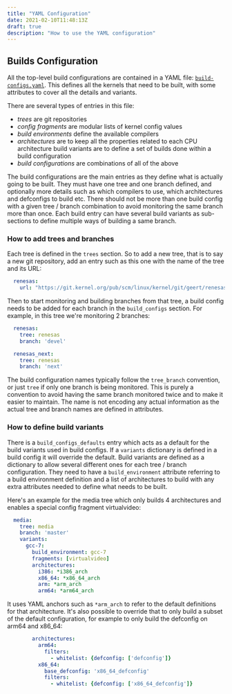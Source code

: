 ```yaml
---
title: "YAML Configuration"
date: 2021-02-10T11:48:13Z
draft: true
description: "How to use the YAML configuration"
---
```


## Builds Configuration

All the top-level build configurations are contained in a YAML file:
[`build-configs.yaml`](https://github.com/kernelci/kernelci-core/blob/main/config/core/build-configs.yaml). This
defines all the kernels that need to be built, with some attributes to cover
all the details and variants.

There are several types of entries in this file:

 - *trees* are git repositories
 - *config fragments* are modular lists of kernel config values
 - *build environments* define the available compilers
 - *architectures* are to keep all the properties related to each CPU
   architecture build variants are to define a set of builds done within a
   build configuration
 - *build configurations* are combinations of all of the above

The build configurations are the main entries as they define what is actually
going to be built. They must have one tree and one branch defined, and
optionally more details such as which compilers to use, which architectures and
defconfigs to build etc. There should not be more than one build config with a
given tree / branch combination to avoid monitoring the same branch more than
once. Each build entry can have several build variants as sub-sections to
define multiple ways of building a same branch.

### How to add trees and branches

Each tree is defined in the `trees` section. So to add a new tree, that is to
say a new git repository, add an entry such as this one with the name of the
tree and its URL:

```yaml
  renesas:
    url: "https://git.kernel.org/pub/scm/linux/kernel/git/geert/renesas-devel.git"
```

Then to start monitoring and building branches from that tree, a build config
needs to be added for each branch in the `build_configs` section.  For example,
in this tree we're monitoring 2 branches:

```yaml
  renesas:
    tree: renesas
    branch: 'devel'

  renesas_next:
    tree: renesas
    branch: 'next'
```

The build configuration names typically follow the `tree_branch` convention, or
just `tree` if only one branch is being monitored.  This is purely a convention
to avoid having the same branch monitored twice and to make it easier to
maintain.  The name is not encoding any actual information as the actual tree
and branch names are defined in attributes.

### How to define build variants

There is a `build_configs_defaults` entry which acts as a default for the build
variants used in build configs. If a `variants` dictionary is defined in a
build config it will override the default. Build variants are defined as a
dictionary to allow several different ones for each tree / branch
configuration. They need to have a `build_environment` attribute referring to a
build environment definition and a list of architectures to build with any
extra attributes needed to define what needs to be built.

Here's an example for the media tree which only builds 4 architectures and
enables a special config fragment virtualvideo:

```yaml
  media:
    tree: media
    branch: 'master'
    variants:
      gcc-7:
        build_environment: gcc-7
        fragments: [virtualvideo]
        architectures:
          i386: *i386_arch
          x86_64: *x86_64_arch
          arm: *arm_arch
          arm64: *arm64_arch
```

It uses YAML anchors such as `*arm_arch` to refer to the default definitions
for that architecture. It's also possible to override that to only build a
subset of the default configuration, for example to only build the defconfig on
arm64 and x86_64:

```yaml
        architectures:
          arm64:
            filters:
              - whitelist: {defconfig: ['defconfig']}
          x86_64:
            base_defconfig: 'x86_64_defconfig'
            filters:
              - whitelist: {defconfig: ['x86_64_defconfig']}
```
